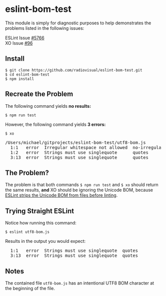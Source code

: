 # eslint-bom-test

This module is simply for diagnostic purposes to help demonstrates the problems listed in the following issues:

ESLint Issue [#5766](https://github.com/eslint/eslint/issues/5766)  
XO Issue [#96](https://github.com/sindresorhus/xo/issues/95)

## Install 

```
$ git clone https://github.com/radiovisual/eslint-bom-test.git
$ cd eslint-bom-test
$ npm install
```

## Recreate the Problem

The following command yields **no results:**
```
$ npm run test
```

However, the following command yields **3 errors:**
```
$ xo
```

<pre>
/Users/michael/gitprojects/eslint-bom-test/utf8-bom.js
  1:1   error  Irregular whitespace not allowed  no-irregular-whitespace
  1:2   error  Strings must use singlequote      quotes
  3:13  error  Strings must use singlequote      quotes
</pre>

## The Problem?

The problem is that both commands `$ npm run test` and `$ xo` should return the same results, **and** XO should be ignoring 
 the Unicode BOM, because [ESLint strips the Unicode BOM from files before linting](https://github.com/eslint/eslint/issues/4878).
  
## Trying Straight ESLint

Notice how running this command:

```
$ eslint utf8-bom.js
```

Results in the output you would expect:

<pre>
  1:1   error  Strings must use singlequote  quotes
  3:13  error  Strings must use singlequote  quotes
</pre>
  
## Notes

The contained file `utf8-bom.js` has an intentional UTF8 BOM character at the beginning of the file.

